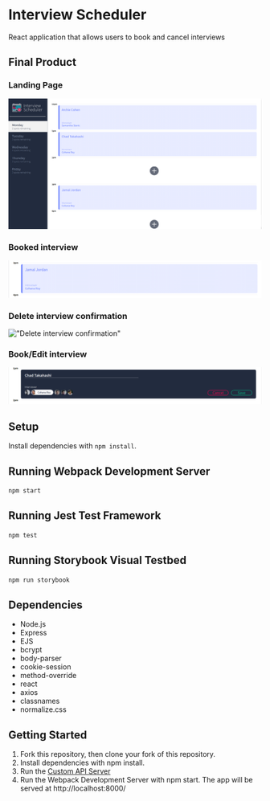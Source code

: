 # Interview Scheduler
React application that allows users to book and cancel interviews

## Final Product

### Landing Page
!["Landing Page"](https://github.com/CamilaRivera/scheduler/blob/master/docs/landing.png?raw=true)
### Booked interview
!["Booked interview"](https://github.com/CamilaRivera/scheduler/blob/master/docs/booked_interview.png?raw=true)
### Delete interview confirmation
!["Delete interview confirmation"](hhttps://github.com/CamilaRivera/scheduler/blob/master/docs/delete_confirmation.png?raw=true)
### Book/Edit interview
!["Book/Edit interview"](https://github.com/CamilaRivera/scheduler/blob/master/docs/book_edit_interview.png?raw=true)



## Setup

Install dependencies with `npm install`.

## Running Webpack Development Server

```sh
npm start
```

## Running Jest Test Framework

```sh
npm test
```

## Running Storybook Visual Testbed

```sh
npm run storybook
```

## Dependencies

- Node.js
- Express
- EJS
- bcrypt
- body-parser
- cookie-session
- method-override
- react
- axios
- classnames
- normalize.css


## Getting Started
1) Fork this repository, then clone your fork of this repository.
2) Install dependencies with npm install.
3) Run the [Custom API Server](https://github.com/lighthouse-labs/scheduler-api)
4) Run the Webpack Development Server with npm start. The app will be served at http://localhost:8000/


